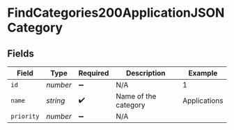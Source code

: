 # FindCategories200ApplicationJSONCategory


## Fields

| Field                | Type                 | Required             | Description          | Example              |
| -------------------- | -------------------- | -------------------- | -------------------- | -------------------- |
| `id`                 | *number*             | :heavy_minus_sign:   | N/A                  | 1                    |
| `name`               | *string*             | :heavy_check_mark:   | Name of the category | Applications         |
| `priority`           | *number*             | :heavy_minus_sign:   | N/A                  |                      |
